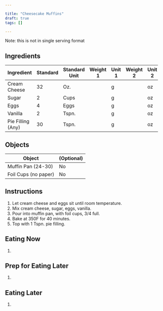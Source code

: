 ```yaml
---

title: "Cheesecake Muffins"
draft: true
tags: []

---
```


Note: this is not in single serving format

## Ingredients

|      Ingredient       | Standard | Standard Unit | Weight 1 | Unit 1 | Weight 2 | Unit 2 |
|      ----------       | -------- | ------------- | -------- | ------ | -------- | ------ |
| Cream Cheese          | 32       | Oz.           |          | g      |          | oz     |
| Sugar                 | 2        | Cups          |          | g      |          | oz     |
| Eggs                  | 4        | Eggs          |          | g      |          | oz     |
| Vanilla               | 2        | Tspn.         |          | g      |          | oz     |
| Pie Filling (Any)     | 30       | Tspn.         |          | g      |          | oz     |

## Objects

|      Object      | (Optional) |
|      ------      | ---------- |
| Muffin Pan (24-30)| No         |
| Foil Cups (no paper) | No     |

## Instructions

1. Let cream cheese and eggs sit until room temperature.
2. Mix cream cheese, sugar, eggs, vanilla.
3. Pour into muffin pan, with foil cups, 3/4 full.
4. Bake at 350F for 40 minutes.
5. Top with 1 Tspn. pie filling.

## Eating Now

1. 

## Prep for Eating Later

1. 

## Eating Later

1. 
